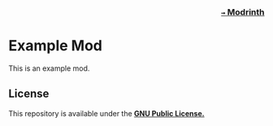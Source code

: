 ### <p align=right>[`→` Modrinth](https://modrinth.com/mod/fabric-api)</p>

# Example Mod

This is an example mod.

## License

This repository is available under the **[GNU Public License.](LICENSE)**

